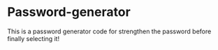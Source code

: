 # Password-generator
This is a password generator code for strengthen the password before finally selecting it!
